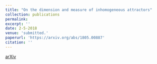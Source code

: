 ```yaml
---
title: "On the dimension and measure of inhomogeneous attractors"
collection: publications
permalink: 
excerpt: ''
date: 2-5-2018
venue: 'submitted.'
paperurl: 'https://arxiv.org/abs/1805.00887'
citation: ''
---
```

[arXiv](https://arxiv.org/abs/1805.00887)
